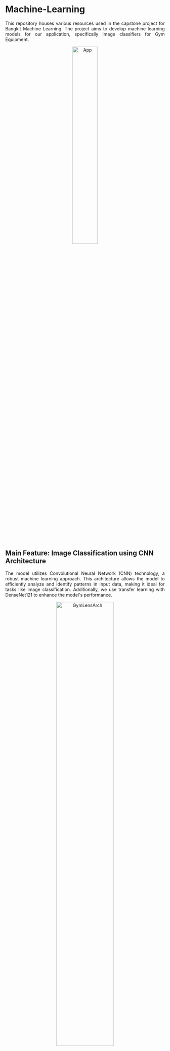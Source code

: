 # Machine-Learning
<p align="justify"> This repository houses various resources used in the capstone project for Bangkit Machine Learning. The project aims to develop machine learning models for our application, specifically image classifiers for Gym Equipment. </p>

<p align="center">
  <img src="https://github.com/user-attachments/assets/8bc52373-8bb6-4e50-b760-aefcfbd5e34d" alt="App" style="width:40%; height:auto;">
</p>

## Main Feature: Image Classification using CNN Architecture
<p align="justify"> The model utilizes Convolutional Neural Network (CNN) technology, a robust machine learning approach. This architecture allows the model to efficiently analyze and identify patterns in input data, making it ideal for tasks like image classification. Additionally, we use transfer learning with DenseNet121 to enhance the model's performance. </p>

<p align="center">
  <img src="https://github.com/user-attachments/assets/e1c7aaa3-1324-4587-bc3b-21a60c257c6f" alt="GymLensArch" style="width:60%; height:auto;">
</p>

### Datasets
We are using the following datasets:
* Original Dataset: Gym Equipment Image Dataset from Kaggle, which has been cleaned and expanded using web scraping.
  * Kaggle: https://www.kaggle.com/datasets/rifqilukmansyah381/gym-equipment-image
* Cleaned Dataset: Cleaned Dataset on Google Drive.
  * Google Drive: https://drive.google.com/drive/folders/1VTVt1x4-Oo_gg9wWsNRGpzUzr48ubCut?usp=sharing

### Models
#### Model Overview
Utilizes a CNN architecture for accurate image classification:
- Convolutional layer with 3 convulational layers to extract features.
  - First layer: 64 filters, kernel size 3x3, ReLU activation, stride 1.
  - Second layer: 64 filters, similar settings.
  - Third layer: 128 filters, similar settings.
- Adds 3 max pooling layers to downsample feature maps:
- First two use pool size 2x2.
  - Third uses pool size 1x1 (minimal downsampling).
  - Dense layer: Softmax activation for multi-class classification, with x classes.
- Dropout layer with a rate of 0.5 to reduce overfitting.
- Batch Normalization normalizes activations after dropout for stable and faster training.
- Global Average Pooling replaces fully connected layers for spatial dimension reduction.
- Final dense layer with class_count units and softmax activation for classification.

#### Data Processing
<p align="justify"> The dataset used consists of images of gym equipment categorized into 12 classes: bench press, dip bar, dumbbells, elliptical machine, kettlebell, lateral pulldown, leg press machine, pull bar, recumbent bike, stair climber, Swiss ball, and treadmill.
To enhance the dataset's diversity and size, data augmentation is applied using TensorFlow's `ImageDataGenerator`. </p>

Key augmentation techniques include:
- Rescaling: Normalizes pixel values by scaling them to a range of 0 to 1.
- Rotation: Rotates images randomly up to 30 degrees.
- Width & Height Shifting: Translates images up to 20% of their width or height.
- Shearing: Applies shear transformations to images.
- Zooming: Randomly zooms images in or out by up to 20%.
- Horizontal Flipping: Randomly flips images horizontally for more variability. 
These techniques help prevent overfitting and improve model generalization.

#### Model Training
<p align="justify"> The model is trained on augmented datasets for 100 epochs with a batch size of 32. Transfer learning is utilized with the DenseNet121 architecture as the base model, leveraging its pre-trained features to enhance performance on our gym equipment classification task. The augmented dataset, enriched with diverse transformations, helps improve model generalization and robustness. </p>

#### Model Evaluation
<p align="justify"> The trained model is evaluated using the test dataset, providing accuracy and loss scores to measure its performance. Additionally, predictions are generated for the test dataset to showcase the model's classification results. The evaluation includes plotting training and validation loss and accuracy graphs to assess model performance over epochs. A confusion matrix is used to visualize how well the model distinguishes between the 12 gym equipment classes. Detailed predictions, including the predicted class and confidence scores, are logged for further analysis. The results and trained model are saved for reproducibility. </p>

#### Model Saving and Conversion
<p align="justify"> The trained model is stored in HDF5 format (`gym_model.h5`) for later use. To enable compatibility with Android applications, it is converted into TensorFlow Lite (TFLite) format using the TFLite Converter. The resulting TFLite file, `gym_model.tflite`, is optimized for deployment on devices with limited resources. Additionally, a Flask-based API is developed to serve the `gym_model.h5` file. This API is deployed on Google Cloud Run, leveraging Google Cloud Platform (GCP) for scalable and efficient model hosting. </p>

### Requirements
To run the code, the following libraries are required:
- TensorFlow
- Keras
- NumPy
- Pandas
- Scikit-learn
- Matplotlib
- Seaborn
- IPython
- OS

## Side Feature: Chatbot using Vertex AI
### Vertex AI Soft Fine-Tuning (SFT) 🤖  
<p align="justify">The chatbot is built using Vertex AI's Soft Fine-Tuning (SFT) feature, enabling domain-specific adaptation of the Gemini-1.0-pro model to gym-related tasks.</p>  

#### Fine-Tuning Configuration  
- **Base Model:** `gemini-1.0-pro-002`  
- **Adapter-Based Tuning:**  
  - Adapter size: 4  
  - Epochs: 4  
  - Learning rate multiplier: 1.0  
- **Datasets:**  
  - Training: `gs://vertexai-bucket/data_valid.jsonl`  
  - Validation: `gs://vertexai-bucket/data_valid.jsonl`  

#### Features and Benefits  
- Fine-tunes a generative AI model for gym-related tasks.  
- Outputs a tuned model and endpoint, ready for integration.  
- Scalable deployment on Vertex AI with minimal compute overhead.
